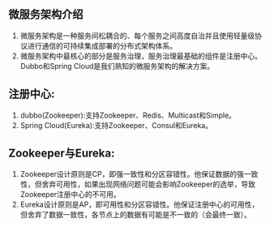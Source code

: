 ## 微服务架构介绍
1. 微服务架构是一种服务间松耦合的、每个服务之间高度自治并且使用轻量级协议进行通信的可持续集成部署的分布式架构体系。
2. 微服务架构中最核心的部分是服务治理，服务治理最基础的组件是注册中心。Dubbo和Spring Cloud是我们熟知的微服务架构的解决方案。
## 注册中心:
1. dubbo(Zookeeper):支持Zookeeper、Redis、Multicast和Simple。
2. Spring Cloud(Eureka):支持Zookeeper、Consul和Eureka。
## Zookeeper与Eureka:
1. Zookeeper设计原则是CP，即强一致性和分区容错性。他保证数据的强一致性，但舍弃可用性，如果出现网络问题可能会影响Zookeeper的选举，导致Zookeeper注册中心的不可用。
2. Eureka设计原则是AP，即可用性和分区容错性。他保证注册中心的可用性，但舍弃了数据一致性，各节点上的数据有可能是不一致的（会最终一致）。
